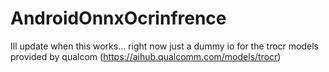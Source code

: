 # AndroidOnnxOcrinfrence
Ill update when this works... 
right now just a dummy io for the trocr models provided by qualcom (https://aihub.qualcomm.com/models/trocr)
